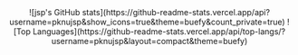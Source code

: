<div align="center">
![jsp's GitHub stats](https://github-readme-stats.vercel.app/api?username=pknujsp&show_icons=true&theme=buefy&count_private=true)
![Top Languages](https://github-readme-stats.vercel.app/api/top-langs/?username=pknujsp&layout=compact&theme=buefy)
</div>
